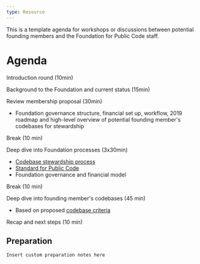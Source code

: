 ```yaml
---
type: Resource
---
```


This is a template agenda for workshops or discussions between potential founding members and the Foundation for Public Code staff.

# Agenda

Introduction round (10min)

Background to the Foundation and current status (15min)

Review membership proposal (30min)
* Foundation governance structure, financial set up, workflow, 2019 roadmap and high-level overview of potential founding member's codebases for stewardship

Break (10 min)

Deep dive into Foundation processes (3x30min)
* [Codebase stewardship process](../codebase-stewardship/index.md)
* [Standard for Public Code](http://standard.publiccode.net/)
* Foundation governance and financial model

Break (10 min)

Deep dive into founding member's codebases (45 min)
* Based on proposed [codebase criteria](../codebase-stewardship/criteria-for-codebase-stewardship.md)

Recap and next steps (10 min)

## Preparation
```Insert custom preparation notes here```
